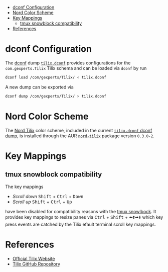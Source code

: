 - [dconf Configuration](#dconf-configuration)
- [Nord Color Scheme](#nord-color-scheme)
- [Key Mappings](#key-mappings)
  - [tmux snowblock compatibility](#tmux-snowblock-compatibility)
- [References](#references)

# dconf Configuration

The [dconf][dconf] dump [`tilix.dconf`][config-dconf-gh] provides configurations for the `com.gexperts.Tilix` Tilix schema and can be loaded via `dconf` by run

```sh
dconf load /com/gexperts/Tilix/ < tilix.dconf
```

A new dump can be exported via

```sh
dconf dump /com/gexperts/Tilix/ > tilix.dconf
```

# Nord Color Scheme

The [Nord Tilix][nord-tilix-gh] color scheme, included in the current [`tilix.dconf` dconf dump](##dconf-configuration), is installed through the AUR [`nord-tilix`][nord-tilix-aur] package version `0.3.0-2`.

# Key Mappings

## tmux snowblock compatibility

The key mappings

- _Scroll down_ <kbd>Shift</kbd> + <kbd>Ctrl</kbd> + <kbd>Down</kbd>
- _Scroll up_ <kbd>Shift</kbd> + <kbd>Ctrl</kbd> + <kbd>Up</kbd>

have been disabled for compatibility reasons with the [tmux snowlbock][gh-sb-tmux]. It provides key mappings to resize panes via <kbd>Ctrl</kbd> + <kbd>Shift</kbd> + <kbd>🠨</kbd><kbd>🠩</kbd><kbd>🠪</kbd><kbd>🠫</kbd> which key press events are catched by the Tilix efault terminal scroll key mappings.

# References

- [Official Tilix Website][tilix]
- [Tilix GitHub Repository][tilix-gh]

[config-dconf-gh]: https://github.com/arcticicestudio/igloo/blob/master/snowblocks/tilix/config.dconf
[dconf]: https://wiki.gnome.org/Projects/dconf
[nord-tilix-aur]: https://aur.archlinux.org/packages/nord-tilix
[nord-tilix-gh]: https://github.com/arcticicestudio/nord-tilix
[tilix]: https://gnunn1.github.io/tilix-web
[tilix-gh]: https://github.com/gnunn1/tilix
[gh-sb-tmux]: https://github.com/arcticicestudio/igloo/tree/master/snowblocks/tmux
